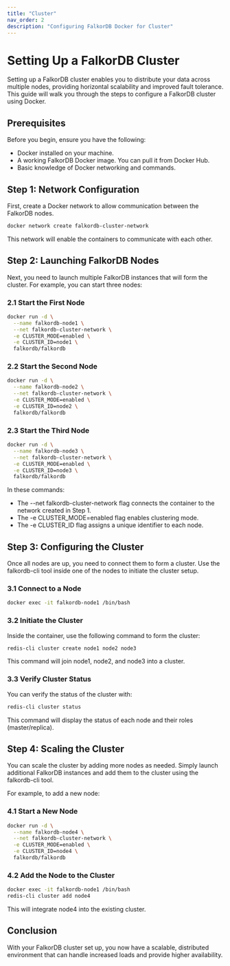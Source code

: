 ```yaml
---
title: "Cluster"
nav_order: 2
description: "Configuring FalkorDB Docker for Cluster"
---
```


# Setting Up a FalkorDB Cluster

Setting up a FalkorDB cluster enables you to distribute your data across multiple nodes, providing horizontal scalability and improved fault tolerance. This guide will walk you through the steps to configure a FalkorDB cluster using Docker.

## Prerequisites

Before you begin, ensure you have the following:

* Docker installed on your machine.
* A working FalkorDB Docker image. You can pull it from Docker Hub.
* Basic knowledge of Docker networking and commands.

## Step 1: Network Configuration

First, create a Docker network to allow communication between the FalkorDB nodes.

```bash
docker network create falkordb-cluster-network
```

This network will enable the containers to communicate with each other.

## Step 2: Launching FalkorDB Nodes

Next, you need to launch multiple FalkorDB instances that will form the cluster. For example, you can start three nodes:

### 2.1 Start the First Node

```bash
docker run -d \
  --name falkordb-node1 \
  --net falkordb-cluster-network \
  -e CLUSTER_MODE=enabled \
  -e CLUSTER_ID=node1 \
  falkordb/falkordb
```

### 2.2 Start the Second Node

```bash
docker run -d \
  --name falkordb-node2 \
  --net falkordb-cluster-network \
  -e CLUSTER_MODE=enabled \
  -e CLUSTER_ID=node2 \
  falkordb/falkordb
```

### 2.3 Start the Third Node

```bash
docker run -d \
  --name falkordb-node3 \
  --net falkordb-cluster-network \
  -e CLUSTER_MODE=enabled \
  -e CLUSTER_ID=node3 \
  falkordb/falkordb
```

In these commands:

* The --net falkordb-cluster-network flag connects the container to the network created in Step 1.
* The -e CLUSTER_MODE=enabled flag enables clustering mode.
* The -e CLUSTER_ID flag assigns a unique identifier to each node.

## Step 3: Configuring the Cluster

Once all nodes are up, you need to connect them to form a cluster. Use the falkordb-cli tool inside one of the nodes to initiate the cluster setup.

### 3.1 Connect to a Node

```bash
docker exec -it falkordb-node1 /bin/bash
```

### 3.2 Initiate the Cluster

Inside the container, use the following command to form the cluster:

```bash
redis-cli cluster create node1 node2 node3
```

This command will join node1, node2, and node3 into a cluster.

### 3.3 Verify Cluster Status

You can verify the status of the cluster with:

```bash
redis-cli cluster status
```

This command will display the status of each node and their roles (master/replica).

## Step 4: Scaling the Cluster

You can scale the cluster by adding more nodes as needed. Simply launch additional FalkorDB instances and add them to the cluster using the falkordb-cli tool.

For example, to add a new node:

### 4.1 Start a New Node

```bash
docker run -d \
  --name falkordb-node4 \
  --net falkordb-cluster-network \
  -e CLUSTER_MODE=enabled \
  -e CLUSTER_ID=node4 \
  falkordb/falkordb
```

### 4.2 Add the Node to the Cluster

```bash
docker exec -it falkordb-node1 /bin/bash
redis-cli cluster add node4
```

This will integrate node4 into the existing cluster.

## Conclusion

With your FalkorDB cluster set up, you now have a scalable, distributed environment that can handle increased loads and provide higher availability. 